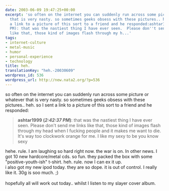 ```yaml
---
date: 2003-06-09 19:47:25+00:00
excerpt: 'so often on the internet you can suddenly run across some picture or whatever
  that is very nasty. so sometimes geeks obsess with these pictures.. heh. so I sent
  a link to a picture of this sort to a friend and he responded:ashtar1999 (2:42:37
  PM): that was the nastiest thing I have ever seen.  Please don''t send me links
  like that, those kind of images flash through my h...'
tags:
- internet-culture
- metal-music
- humor
- personal-experience
- technology
title: heh.
translationKey: "heh.-20030609"
wordpress_id: 536
wordpress_url: http://new.nata2.org/?p=536
---
```


so often on the internet you can suddenly run across some picture or whatever that is very nasty. so sometimes geeks obsess with these pictures.. heh. so I sent a link to a picture of this sort to a friend and he responded:<blockquote><b>ashtar1999 (<i>2:42:37 PM</i>)</b>: that was the nastiest thing I have ever seen.  Please don't send me links like that, those kind of images flash through my head when I fucking people and it makes me want to die.  It's way too clockwork orange for me.  I like my sexy to be you know sexy
</blockquote>
hehe. rule. I am laughing so hard right now. the war is on. In other news. I got 10 new hardcore/metal cds. so fun. they packed the box with some "positive-youth-ish" t-shirt. heh. rule. now I can ex it up. <br/>i also got my new ipod today. they are so dope. it is out of control. I really like it. 30g is soo much. ;) <br/><br/>hopefully all will work out today.. whilst I listen to my slayer cover album.